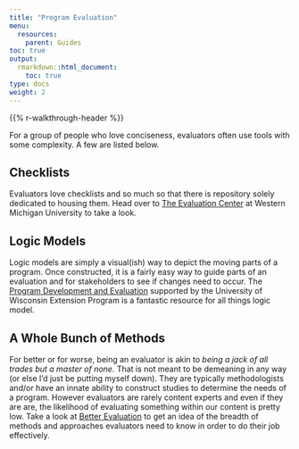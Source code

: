 ```yaml
---
title: "Program Evaluation"
menu:
  resources:
    parent: Guides
toc: true
output:
  rmarkdown::html_document:
    toc: true
type: docs
weight: 2
---
```


{{% r-walkthrough-header %}}

For a group of people who love conciseness, evaluators often use tools with some complexity. A few are listed below.

## Checklists

Evaluators love checklists and so much so that there is repository solely dedicated to housing them. Head over to [The Evaluation Center](https://wmich.edu/evaluation/checklists) at Western Michigan University to take a look.

## Logic Models

Logic models are simply a visual(ish) way to depict the moving parts of a program. Once constructed, it is a fairly easy way to guide parts of an evaluation and for stakeholders to see if changes need to occur. The [Program Development and Evaluation](https://fyi.extension.wisc.edu/programdevelopment/logic-models/) supported by the University of Wisconsin Extension Program is a fantastic resource for all things logic model.

## A Whole Bunch of Methods

For better or for worse, being an evaluator is akin to *being a jack of all trades but a master of none.* That is not meant to be demeaning in any way (or else I’d just be putting myself down). They are typically methodologists and/or have an innate ability to construct studies to determine the needs of a program. However evaluators are rarely content experts and even if they are are, the likelihood of evaluating something within our content is pretty low. Take a look at [Better Evaluation](https://www.betterevaluation.org/en) to get an idea of the breadth of methods and approaches evaluators need to know in order to do their job effectively.
